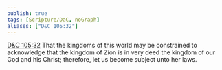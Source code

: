 ```yaml
---
publish: true
tags: [Scripture/DaC, noGraph]
aliases: ["D&C 105:32"]
---
```

[D&C 105:32](https://churchofjesuschrist.org/study/scriptures/dc-testament/dc/105?lang=eng&id=p32#p32) That the kingdoms of this world may be constrained to acknowledge that the kingdom of Zion is in very deed the kingdom of our God and his Christ; therefore, let us become subject unto her laws.
